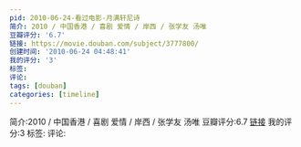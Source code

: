 ```yaml
---
pid: 2010-06-24-看过电影-月满轩尼诗
简介: 2010 / 中国香港 / 喜剧 爱情 / 岸西 / 张学友 汤唯
豆瓣评分: '6.7'
链接: https://movie.douban.com/subject/3777800/
创建时间: '2010-06-24 04:48:41'
我的评分: '3'
标签:
评论:
tags: [douban]
categories: [timeline]
---
```

简介:2010 / 中国香港 / 喜剧 爱情 / 岸西 / 张学友 汤唯
豆瓣评分:6.7
[链接](https://movie.douban.com/subject/3777800/)
我的评分:3
标签:
评论:
